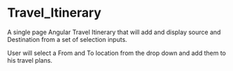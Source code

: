 # Travel_Itinerary
A single page Angular Travel Itinerary that will add and display source and Destination from a set of selection inputs.

User will select a From and To location from the drop down and add them to his travel plans. 
